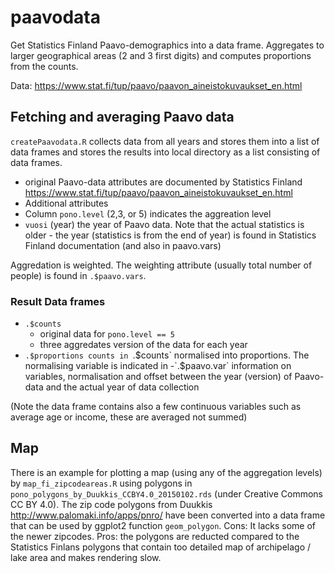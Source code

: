# paavodata
Get Statistics Finland Paavo-demographics into a data frame. Aggregates to larger geographical areas (2 and 3 first digits) and computes proportions from the counts.

Data: https://www.stat.fi/tup/paavo/paavon_aineistokuvaukset_en.html

## Fetching and averaging Paavo data

`createPaavodata.R` collects data from all years and stores them into a list of data frames and stores the 
results into local directory as a list consisting of data frames. 



  - original Paavo-data attributes are documented by Statistics Finland https://www.stat.fi/tup/paavo/paavon_aineistokuvaukset_en.html
  - Additional attributes
  - Column `pono.level` (2,3, or 5) indicates the aggreation level
  -  `vuosi` (year) the year of Paavo data. Note that the actual statistics is older - the year (statistics is from the end of year) is found in Statistics Finland documentation (and also in paavo.vars)

Aggredation is weighted. The weighting attribute (usually total number of people) is found in `.$paavo.vars`.

### Result Data frames

 - `.$counts`
   - original data for `pono.level == 5`
   - three aggredates version of the data for each year
 - `.$proportions counts in `.$counts` normalised into proportions. The normalising variable is indicated in   -`.$paavo.var` information on variables, normalisation and offset between the year (version) of Paavo-data and the actual year of data collection

(Note the data frame contains also a few continuous variables such as average age or income, these are averaged not summed)

## Map

There is an example for plotting a map (using any of the aggregation levels) by `map_fi_zipcodeareas.R` using polygons in `pono_polygons_by_Duukkis_CCBY4.0_20150102.rds` (under Creative Commons CC BY 4.0). The zip code polygons from Duukkis http://www.palomaki.info/apps/pnro/ have been converted into a data frame that can be used by ggplot2 function `geom_polygon`. Cons: It lacks some of the newer zipcodes. Pros: the polygons are  reducted compared to the Statistics Finlans polygons that contain too detailed map of archipelago / lake area and makes rendering slow. 


